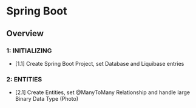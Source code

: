# Spring Boot
##  Overview

### 1: INITIALIZING
- [1.1] Create Spring Boot Project, set Database and Liquibase entries

### 2: ENTITIES
- [2.1] Create Entities, set @ManyToMany Relationship and handle large Binary Data Type (Photo)